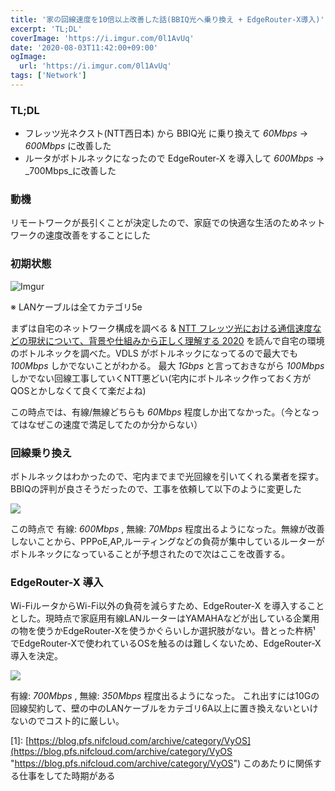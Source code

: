 ```yaml
---
title: '家の回線速度を10倍以上改善した話(BBIQ光へ乗り換え + EdgeRouter-X導入)'
excerpt: 'TL;DL'
coverImage: 'https://i.imgur.com/0l1AvUq'
date: '2020-08-03T11:42:00+09:00'
ogImage:
  url: 'https://i.imgur.com/0l1AvUq'
tags: ['Network']
---
```


### TL;DL

*   フレッツ光ネクスト(NTT西日本) から BBIQ光 に乗り換えて _60Mbps_ → _600Mbps_ に改善した
*   ルータがボトルネックになったので EdgeRouter-X を導入して _600Mbps_ → _700Mbps_に改善した

### 動機

リモートワークが長引くことが決定したので、家庭での快適な生活のためネットワークの速度改善をすることにした

### 初期状態
![Imgur](https://i.imgur.com/8xQbWLh.png)

※ LANケーブルは全てカテゴリ5e

まずは自宅のネットワーク構成を調べる & [NTT フレッツ光における通信速度などの現状について、背景や仕組みから正しく理解する 2020](https://diary.sorah.jp/2020/06/20/ngn-explained-2020 "https://diary.sorah.jp/2020/06/20/ngn-explained-2020") を読んで自宅の環境のボトルネックを調べた。VDLS がボトルネックになってるので最大でも _100Mbps_ しかでないことがわかる。 最大 _1Gbps_ と言っておきながら _100Mbps_ しかでない回線工事していくNTT悪どい(宅内にボトルネック作っておく方がQOSとかしなくて良くて楽だよね)

この時点では、有線/無線どちらも _60Mbps_ 程度しか出てなかった。（今となってはなぜこの速度で満足してたのか分からない）

### 回線乗り換え

ボトルネックはわかったので、宅内までまで光回線を引いてくれる業者を探す。BBIQの評判が良さそうだったので、工事を依頼して以下のように変更した

![](https://i.imgur.com/SOBmw8B.png)

この時点で 有線: _600Mbps_ , 無線: _70Mbps_ 程度出るようになった。無線が改善しないことから、PPPoE,AP,ルーティングなどの負荷が集中しているルーターがボトルネックになっていることが予想されたので次はここを改善する。

### EdgeRouter-X 導入

Wi-FiルータからWi-Fi以外の負荷を減らすため、EdgeRouter-X を導入することとした。現時点で家庭用有線LANルーターはYAMAHAなどが出している企業用の物を使うかEdgeRouter-Xを使うかぐらいしか選択肢がない。昔とった杵柄¹ でEdgeRouter-Xで使われているOSを触るのは難しくないため、EdgeRouter-X導入を決定。

![](https://i.imgur.com/KNH3MYP.png)

有線: _700Mbps_ , 無線: _350Mbps_ 程度出るようになった。 これ出すには10Gの回線契約して、壁の中のLANケーブルをカテゴリ6A以上に置き換えないといけないのでコスト的に厳しい。

\[1\]: [https://blog.pfs.nifcloud.com/archive/category/VyOS](https://blog.pfs.nifcloud.com/archive/category/VyOS "https://blog.pfs.nifcloud.com/archive/category/VyOS") このあたりに関係する仕事をしてた時期がある